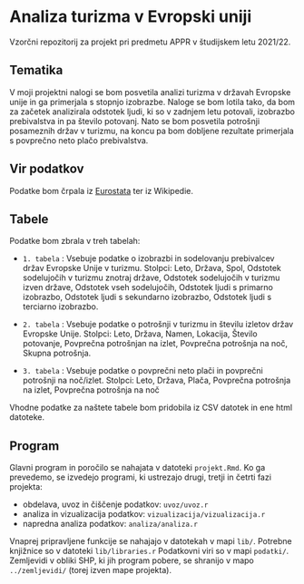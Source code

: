 # Analiza turizma v Evropski uniji

Vzorčni repozitorij za projekt pri predmetu APPR v študijskem letu 2021/22. 

## Tematika

V moji projektni nalogi se bom posvetila analizi turizma v državah Evropske unije 
in ga primerjala s stopnjo izobrazbe. Naloge se bom lotila tako, da bom za začetek analizirala
odstotek ljudi, ki so v zadnjem letu potovali, izobrazbo prebivalstva in pa število potovanj. Nato se bom posvetila potrošnji posameznih držav v turizmu, na koncu pa bom dobljene rezultate primerjala s povprečno neto plačo prebivalstva.

## Vir podatkov
Podatke bom črpala iz [Eurostata](https://ec.europa.eu/eurostat/web/main/home) ter iz Wikipedie.

## Tabele
Podatke bom zbrala v treh tabelah:
* `1. tabela` : Vsebuje podatke o izobrazbi in sodelovanju prebivalcev držav Evropske Unije v turizmu.
Stolpci: Leto, Država, Spol, Odstotek sodelujočih v turizmu znotraj države, Odstotek sodelujočih v turizmu izven države, Odstotek vseh sodelujočih, Odstotek ljudi s primarno izobrazbo, Odstotek ljudi s sekundarno izobrazbo, Odstotek ljudi s terciarno izobrazbo.

* `2. tabela` : Vsebuje podatke o potrošnji v turizmu in številu izletov držav Evropske Unije. 
Stolpci: Leto, Država, Namen, Lokacija, Število potovanje, Povprečna potrošnjan na izlet, Povprečna potrošnja na noč, Skupna potrošnja.

* `3. tabela` : Vsebuje podatke o povprečni neto plači in povprečni potrošnji na noč/izlet.
Stolpci: Leto, Država, Plača, Povprečna potrošnja na izlet, Povprečna potrošnja na noč

Vhodne podatke za naštete tabele bom pridobila iz CSV datotek in ene html datoteke.

## Program

Glavni program in poročilo se nahajata v datoteki `projekt.Rmd`.
Ko ga prevedemo, se izvedejo programi, ki ustrezajo drugi, tretji in četrti fazi projekta:

* obdelava, uvoz in čiščenje podatkov: `uvoz/uvoz.r`
* analiza in vizualizacija podatkov: `vizualizacija/vizualizacija.r`
* napredna analiza podatkov: `analiza/analiza.r`

Vnaprej pripravljene funkcije se nahajajo v datotekah v mapi `lib/`.
Potrebne knjižnice so v datoteki `lib/libraries.r`
Podatkovni viri so v mapi `podatki/`.
Zemljevidi v obliki SHP, ki jih program pobere,
se shranijo v mapo `../zemljevidi/` (torej izven mape projekta).

